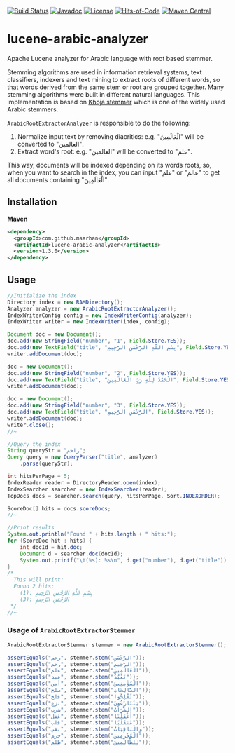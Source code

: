 [![Build Status](https://travis-ci.com/msarhan/lucene-arabic-analyzer.svg?branch=master)](https://travis-ci.com/msarhan/lucene-arabic-analyzer)
[![Javadoc](https://www.javadoc.io/badge/com.github.msarhan/lucene-arabic-analyzer.svg)](https://www.javadoc.io/doc/com.github.msarhan/lucene-arabic-analyzer)
[![License](https://img.shields.io/badge/license-MIT-green.svg)](https://github.com/msarhan/lucene-arabic-analyzer/blob/master/LICENSE)
[![Hits-of-Code](https://hitsofcode.com/github/msarhan/lucene-arabic-analyzer?branch=master)](https://hitsofcode.com/view/github/msarhan/lucene-arabic-analyzer?branch=master)
[![Maven Central](https://img.shields.io/maven-central/v/com.github.msarhan/lucene-arabic-analyzer.svg)](https://maven-badges.herokuapp.com/maven-central/com.github.msarhan/lucene-arabic-analyzer)

# lucene-arabic-analyzer
Apache Lucene analyzer for Arabic language with root based stemmer.

Stemming algorithms are used in information retrieval systems, text classifiers, indexers and text mining to extract roots of different words, so that words derived from the same stem or root are grouped together. Many stemming algorithms were built in different natural languages.
This implementation is based on [Khoja stemmer](http://zeus.cs.pacificu.edu/shereen/research.htm#stemming) which is one of the widely used Arabic stemmers.

`ArabicRootExtractorAnalyzer` is responsible to do the following:

1. Normalize input text by removing diacritics: e.g. "الْعَالَمِينَ" will be converted to "العالمين".
2. Extract word's root: e.g. "العالمين" will be converted to "علم".

This way, documents will be indexed depending on its words roots, so, when you want to search in the index, you can input "علم" or "عالم" to get all documents containing "الْعَالَمِينَ".

## Installation

**Maven**
```xml
<dependency>
  <groupId>com.github.msarhan</groupId>
  <artifactId>lucene-arabic-analyzer</artifactId>
  <version>1.3.0</version>
</dependency>
```

## Usage

```java
//Initialize the index
Directory index = new RAMDirectory();
Analyzer analyzer = new ArabicRootExtractorAnalyzer();
IndexWriterConfig config = new IndexWriterConfig(analyzer);
IndexWriter writer = new IndexWriter(index, config);

Document doc = new Document();
doc.add(new StringField("number", "1", Field.Store.YES));
doc.add(new TextField("title", "بِسْمِ اللَّهِ الرَّحْمَنِ الرَّحِيمِ", Field.Store.YES));
writer.addDocument(doc);

doc = new Document();
doc.add(new StringField("number", "2", Field.Store.YES));
doc.add(new TextField("title", "الْحَمْدُ لِلَّهِ رَبِّ الْعَالَمِينَ", Field.Store.YES));
writer.addDocument(doc);

doc = new Document();
doc.add(new StringField("number", "3", Field.Store.YES));
doc.add(new TextField("title", "الرَّحْمَنِ الرَّحِيمِ", Field.Store.YES));
writer.addDocument(doc);
writer.close();
//~

//Query the index
String queryStr = "راحم";
Query query = new QueryParser("title", analyzer)
    .parse(queryStr);

int hitsPerPage = 5;
IndexReader reader = DirectoryReader.open(index);
IndexSearcher searcher = new IndexSearcher(reader);
TopDocs docs = searcher.search(query, hitsPerPage, Sort.INDEXORDER);

ScoreDoc[] hits = docs.scoreDocs;
//~

//Print results
System.out.println("Found " + hits.length + " hits:");
for (ScoreDoc hit : hits) {
    int docId = hit.doc;
    Document d = searcher.doc(docId);
    System.out.printf("\t(%s): %s\n", d.get("number"), d.get("title"));
}
/*
  This will print:
  Found 2 hits:
    (1): بِسْمِ اللَّهِ الرَّحْمَنِ الرَّحِيمِ
    (3): الرَّحْمَنِ الرَّحِيمِ
 */
//~
```

### Usage of `ArabicRootExtractorStemmer`
```java
ArabicRootExtractorStemmer stemmer = new ArabicRootExtractorStemmer();

assertEquals("رحم", stemmer.stem("الرَّحْمَنِ"));
assertEquals("رحم", stemmer.stem("الرَّحِيمِ"));
assertEquals("علم", stemmer.stem("الْعَالَمِينَ"));
assertEquals("عبد", stemmer.stem("نَعْبُدُ"));
assertEquals("أمن", stemmer.stem("الْمُؤْمِنِينَ"));
assertEquals("صلح", stemmer.stem("الصَّالِحَاتِ"));
assertEquals("فلح", stemmer.stem("تُفْلِحُوا"));
assertEquals("نزع", stemmer.stem("يَتَنَازَعُونَ"));
assertEquals("شرب", stemmer.stem("الشَّرَابُ"));
assertEquals("غفل", stemmer.stem("أَغْفَلْنَا"));
assertEquals("قلب", stemmer.stem("مُنقَلَبًا"));
assertEquals("بقي", stemmer.stem("وَالْبَاقِيَاتُ"));
assertEquals("جرم", stemmer.stem("الْمُجْرِمِينَ"));
assertEquals("ظلم", stemmer.stem("لِلظَّالِمِينَ"));
```
